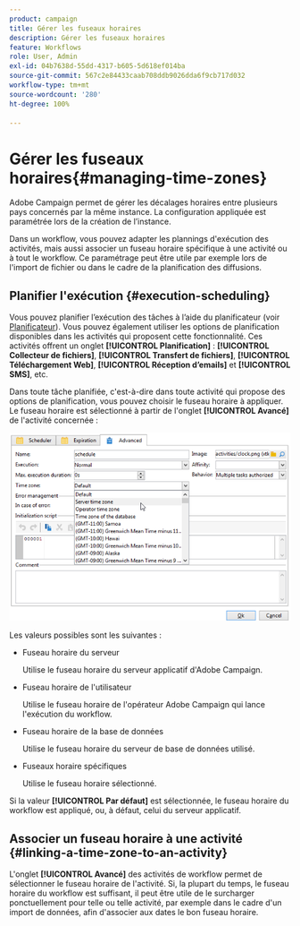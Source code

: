 ```yaml
---
product: campaign
title: Gérer les fuseaux horaires
description: Gérer les fuseaux horaires
feature: Workflows
role: User, Admin
exl-id: 04b7638d-55dd-4317-b605-5d618ef014ba
source-git-commit: 567c2e84433caab708ddb9026dda6f9cb717d032
workflow-type: tm+mt
source-wordcount: '280'
ht-degree: 100%

---
```


# Gérer les fuseaux horaires{#managing-time-zones}

Adobe Campaign permet de gérer les décalages horaires entre plusieurs pays concernés par la même instance. La configuration appliquée est paramétrée lors de la création de l’instance.

Dans un workflow, vous pouvez adapter les plannings d&#39;exécution des activités, mais aussi associer un fuseau horaire spécifique à une activité ou à tout le workflow. Ce paramétrage peut être utile par exemple lors de l&#39;import de fichier ou dans le cadre de la planification des diffusions.

## Planifier l&#39;exécution {#execution-scheduling}

Vous pouvez planifier l’exécution des tâches à l’aide du planificateur (voir [Planificateur](scheduler.md)). Vous pouvez également utiliser les options de planification disponibles dans les activités qui proposent cette fonctionnalité. Ces activités offrent un onglet **[!UICONTROL Planification]** : **[!UICONTROL Collecteur de fichiers]**, **[!UICONTROL Transfert de fichiers]**, **[!UICONTROL Téléchargement Web]**, **[!UICONTROL Réception d’emails]** et **[!UICONTROL SMS]**, etc.

Dans toute tâche planifiée, c&#39;est-à-dire dans toute activité qui propose des options de planification, vous pouvez choisir le fuseau horaire à appliquer. Le fuseau horaire est sélectionné à partir de l&#39;onglet **[!UICONTROL Avancé]** de l&#39;activité concernée :

![](assets/wf-timezone-in-a-box.png)

Les valeurs possibles sont les suivantes :

* Fuseau horaire du serveur

  Utilise le fuseau horaire du serveur applicatif d&#39;Adobe Campaign.

* Fuseau horaire de l&#39;utilisateur

  Utilise le fuseau horaire de l&#39;opérateur Adobe Campaign qui lance l&#39;exécution du workflow.

* Fuseau horaire de la base de données

  Utilise le fuseau horaire du serveur de base de données utilisé.

* Fuseaux horaire spécifiques

  Utilise le fuseau horaire sélectionné.

Si la valeur **[!UICONTROL Par défaut]** est sélectionnée, le fuseau horaire du workflow est appliqué, ou, à défaut, celui du serveur applicatif.

## Associer un fuseau horaire à une activité {#linking-a-time-zone-to-an-activity}

L&#39;onglet **[!UICONTROL Avancé]** des activités de workflow permet de sélectionner le fuseau horaire de l&#39;activité. Si, la plupart du temps, le fuseau horaire du workflow est suffisant, il peut être utile de le surcharger ponctuellement pour telle ou telle activité, par exemple dans le cadre d&#39;un import de données, afin d&#39;associer aux dates le bon fuseau horaire.
